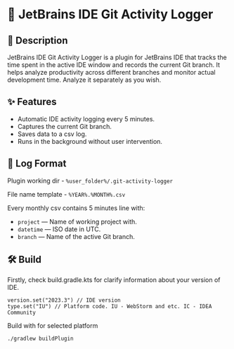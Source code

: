 # 🚀 JetBrains IDE Git Activity Logger

## 📌 Description

JetBrains IDE Git Activity Logger is a plugin for JetBrains IDE that tracks the time spent in the active IDE window and records the current Git branch. It helps analyze productivity across different branches and monitor actual development time. Analyze it separately as you wish.

## ✨ Features

- Automatic IDE activity logging every 5 minutes.
- Captures the current Git branch.
- Saves data to a csv log.
- Runs in the background without user intervention.

## 📜 Log Format

Plugin working dir - `%user_folder%/.git-activity-logger`

File name template - `%YEAR%.%MONTH%.csv`

Every monthly csv contains 5 minutes line with:

- `project` — Name of working project with.
- `datetime` — ISO date in UTC.
- `branch` — Name of the active Git branch.

## 🛠️ Build

Firstly, check build.gradle.kts for clarify information about your version of IDE.

```
version.set("2023.3") // IDE version
type.set("IU") // Platform code. IU - WebStorm and etc. IC - IDEA Community
```

Build with for selected platform

```
./gradlew buildPlugin
```
